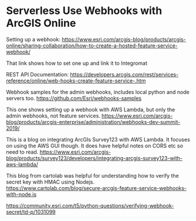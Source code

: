 # Serverless Use Webhooks with ArcGIS Online


Setting up a webhook:
https://www.esri.com/arcgis-blog/products/arcgis-online/sharing-collaboration/how-to-create-a-hosted-feature-service-webhook/

That link shows how to set one up and link it to Integromat

REST API Documentation:
https://developers.arcgis.com/rest/services-reference/online/web-hooks-create-feature-service-.htm



Webhook samples for the admin webhooks, includes local python and node servers too.
https://github.com/Esri/webhooks-samples


This one shows setting up a webhook with AWS Lambda, but only the admin webhooks, not feature services.
https://www.esri.com/arcgis-blog/products/arcgis-enterprise/administration/webhooks-dev-summit-2019/


This is a blog on integrating ArcGIs Survey123 with AWS Lambda. It focuses on using the AWS GUI though. It does have helpful notes on CORS etc so need to read.
https://www.esri.com/arcgis-blog/products/survey123/developers/integrating-arcgis-survey123-with-aws-lambda/

This blog from cartolab was helpful for understanding how to verify the secret key with HMAC using Nodejs.
https://www.cartolab.com/blog/secure-arcgis-feature-service-webhooks-with-node.js


https://community.esri.com/t5/python-questions/verifying-webhook-secret/td-p/1031099

